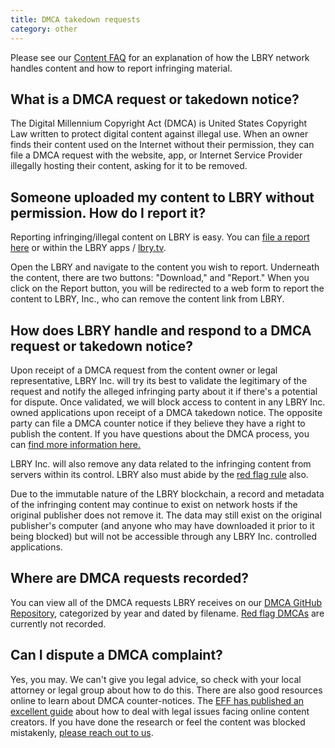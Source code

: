```yaml
---
title: DMCA takedown requests
category: other
---
```


Please see our [Content FAQ](/faq/content) for an explanation of how the LBRY network handles content and how to report infringing material.

## What is a DMCA request or takedown notice?

The Digital Millennium Copyright Act (DMCA) is United States Copyright Law written to protect digital content against illegal use. When an owner finds their content used on the Internet without their permission, they can file a DMCA request with the website, app, or Internet Service Provider illegally hosting their content, asking for it to be removed.

## Someone uploaded my content to LBRY without permission. How do I report it?

Reporting infringing/illegal content on LBRY is easy. You can [file a report here](/dmca) or within the LBRY apps / [lbry.tv](https://lbry.tv).

Open the LBRY and navigate to the content you wish to report. Underneath the content, there are two buttons: "Download," and "Report." When you click on the Report button, you will be redirected to a web form to report the content to LBRY, Inc., who can remove the content link from LBRY.

## How does LBRY handle and respond to a DMCA request or takedown notice?

Upon receipt of a DMCA request from the content owner or legal representative, LBRY Inc. will try its best to validate the legitimary of the request and notify the alleged infringing party about it if there's a potential for dispute. Once validated, we will block access to content in any LBRY Inc. owned applications upon receipt of a DMCA takedown notice. The opposite party can file a DMCA counter notice if they believe they have a right to publish the content. If you have questions about the DMCA process, you can [find more information here.](https://www.dmca.com/faq/What-is-a-DMCA-Takedown)

LBRY Inc. will also remove any data related to the infringing content from servers within its control. LBRY also must abide by the [red flag rule](https://en.wikipedia.org/wiki/Online_Copyright_Infringement_Liability_Limitation_Act#Red_flags) also. 

Due to the immutable nature of the LBRY blockchain, a record and metadata of the infringing content may continue to exist on network hosts if the original publisher does not remove it. The data may still exist on the original publisher's computer (and anyone who may have downloaded it prior to it being blocked) but will not be accessible through any LBRY Inc. controlled applications.

## Where are DMCA requests recorded?

You can view all of the DMCA requests LBRY receives on our [DMCA GitHub Repository](https://github.com/lbryio/dmca), categorized by year and dated by filename. [Red flag DMCAs](https://en.wikipedia.org/wiki/Online_Copyright_Infringement_Liability_Limitation_Act#Red_flags) are currently not recorded. 

## Can I dispute a DMCA complaint?

Yes, you may. We can't give you legal advice, so check with your local attorney or legal group about how to do this. There are also good resources online to learn about DMCA counter-notices. The [EFF has published an excellent guide](https://www.eff.org/issues/intellectual-property/guide-to-youtube-removals) about how to deal with legal issues facing online content creators. If you have done the research or feel the content was blocked mistakenly, [please reach out to us](mailto:help@lbry.com).
